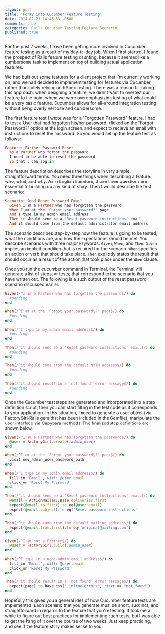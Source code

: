 ```yaml
---
layout: post
title: "Foray into Cucumber Feature Testing"
date: 2014-02-23 14:45:33 -0500
comments: true
categories: Rails Cucumber Testing Feature Scenario
published: true
---
```


For the past 2 weeks, I have been getting more involved in Cucumber feature testing as a result of my day-to-day job. When I first started, I found the prospect of Rails feature testing daunting, because it seemed like a cumbersome task to implement on top of building actual application features. 

We had built out some features for a client project that I'm currently working on, and we had decided to implement testing for features via Cucumber, rather than solely relying on RSpec testing. There was a reason for taking this approach: when designing a feature, we didn't want to overtest our feature to the point where we were overemphasizing testing of what could be a very basic feature. Cucumber allows for all-around integration testing without being overly verbose and cumbersome. 

The first feature test I wrote was for a "Forgotten Password" feature. I had to test a User that had forgotten his/her password, clicked on the "Forgot Password?" option at the login screen, and expect to recieve an email with instructions to reset the password. So you would set up the feature test as follows:

```ruby Feature Story
Feature: Partner Password Reset
  As a Partner who forgot the password
  I need to be able to reset the password
  So that I can log in
```

The feature description describes the storyline in very simple, straightforward terms. You need three things when describing a feature: who, what, and why. As in English literature, those three questions are essential to building up any kind of story. Then I would describe the first scenario:

```ruby Feature Scenario
Scenario: Send Reset Password Email
  Given I am a Partner who has forgotten the password
  When I am at the 'Forgot your password?' page
  And I type in my admin email address
  Then it should send me a 'Reset password instructions' email
  And it should come from the default administrator email address
```

The scenario describes step-by-step how the feature is  going to be tested, what the conditions are, and how the expectations should be met. You describe scenarios with three major keywords: `Given`, `When`, and `Then`. `Given` implies an implicit condition that is required for the scenario. `When` specifies an action or verb that should take place. `Then` explicitly states the result that should occur as a result of the action that took place under the `When` clause. 

Once you run the cucumber command in Terminal, the Terminal will generate a list of steps, or tests, that correspond to the scenario that you have written out. The following is a such output of the reset password scenario discussed earlier.

```ruby Reset Password Scenario Steps
Given(/^I am a Partner who has forgotten the password$/) do
  #pending 
end

When(/^I am at the 'Forgot your password\?' page$/) do
  #pending
end

When(/^I type in my admin email address$/) do
  #pending
end

Then(/^it should send me a 'Reset password instructions' email$/) do
  #pending
end

Then(/^it should come from the default NYTM address$/) do
  #pending
end

Then(/^it should result in a 'not found' error message$/) do
  #pending
end
```

Once the Cucumber test steps are generated and incorporated into a step definition script, then you can start filling in the test code as it corresponds to your application. In this situation, I need to generate a user object (via FactoryGirl-Rails gem that has been included in the Gemfile), manipulate the user interface via Capybara methods. The finalized step definitions are shown below.

```ruby Reset Password Scenario Steps
Given(/^I am a Partner who has forgotten the password$/) do
  @user = FactoryGirl.create(:admin_user)
end

When(/^I am at the 'Forgot your password\?' page$/) do
  visit new_admin_user_password_path
end

When(/^I type in my admin email address$/) do
  fill_in "Email", with: @user.email
  click_on 'Reset My Password'
end

Then(/^it should send me a 'Reset password instructions' email$/) do
  @email = ActionMailer::Base.deliveries.first
  expect(@email.to.first).to eq(@user.email)
  expect(@email.subject).to eq('Reset password instructions')
end

Then(/^it should come from the default mailing address$/) do
  expect(@email.from.first).to eq('original@mailing.com')
end

Given(/^I am not a Partner$/) do
  @user = FactoryGirl.build(:admin_user)
end

When(/^I type in a non\-admin email address$/) do
  fill_in "Email", with: @user.email
  click_on 'Reset My Password'
end

Then(/^it should result in a 'not found' error message$/) do
  expect(page).to have_css('.inline-errors', :text => "not found")
end
```

Hopefully this gives you a general idea of how Cucumber feature tests are implemented. Each scenario that you generate must be short, succinct, and straightforward in regards to the feature that you're testing. It took me a while to figure out best practices for implementing such tests, but I was able to get the hang of it over the course of two weeks. Just keep practicing, and see if the feature story makes sense to you. 
